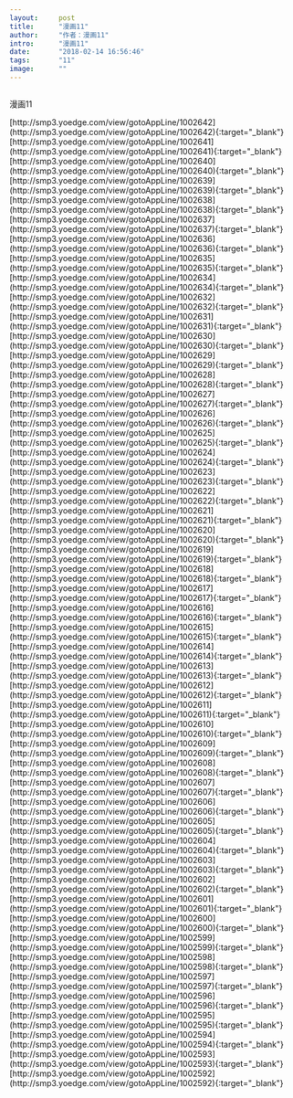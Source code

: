 ```yaml
---
layout:     post
title:      "漫画11"
author:     "作者：漫画11"
intro:      "漫画11"
date:       "2018-02-14 16:56:46"
tags:       "11"
image:      ""
---
```

<div style="text-align: center">
<p><img src=""/></p>
</div>
<p class="post-meta">
<span>漫画11</span>
</p>
[http://smp3.yoedge.com/view/gotoAppLine/1002642](http://smp3.yoedge.com/view/gotoAppLine/1002642){:target="_blank"}
[http://smp3.yoedge.com/view/gotoAppLine/1002641](http://smp3.yoedge.com/view/gotoAppLine/1002641){:target="_blank"}
[http://smp3.yoedge.com/view/gotoAppLine/1002640](http://smp3.yoedge.com/view/gotoAppLine/1002640){:target="_blank"}
[http://smp3.yoedge.com/view/gotoAppLine/1002639](http://smp3.yoedge.com/view/gotoAppLine/1002639){:target="_blank"}
[http://smp3.yoedge.com/view/gotoAppLine/1002638](http://smp3.yoedge.com/view/gotoAppLine/1002638){:target="_blank"}
[http://smp3.yoedge.com/view/gotoAppLine/1002637](http://smp3.yoedge.com/view/gotoAppLine/1002637){:target="_blank"}
[http://smp3.yoedge.com/view/gotoAppLine/1002636](http://smp3.yoedge.com/view/gotoAppLine/1002636){:target="_blank"}
[http://smp3.yoedge.com/view/gotoAppLine/1002635](http://smp3.yoedge.com/view/gotoAppLine/1002635){:target="_blank"}
[http://smp3.yoedge.com/view/gotoAppLine/1002634](http://smp3.yoedge.com/view/gotoAppLine/1002634){:target="_blank"}
[http://smp3.yoedge.com/view/gotoAppLine/1002632](http://smp3.yoedge.com/view/gotoAppLine/1002632){:target="_blank"}
[http://smp3.yoedge.com/view/gotoAppLine/1002631](http://smp3.yoedge.com/view/gotoAppLine/1002631){:target="_blank"}
[http://smp3.yoedge.com/view/gotoAppLine/1002630](http://smp3.yoedge.com/view/gotoAppLine/1002630){:target="_blank"}
[http://smp3.yoedge.com/view/gotoAppLine/1002629](http://smp3.yoedge.com/view/gotoAppLine/1002629){:target="_blank"}
[http://smp3.yoedge.com/view/gotoAppLine/1002628](http://smp3.yoedge.com/view/gotoAppLine/1002628){:target="_blank"}
[http://smp3.yoedge.com/view/gotoAppLine/1002627](http://smp3.yoedge.com/view/gotoAppLine/1002627){:target="_blank"}
[http://smp3.yoedge.com/view/gotoAppLine/1002626](http://smp3.yoedge.com/view/gotoAppLine/1002626){:target="_blank"}
[http://smp3.yoedge.com/view/gotoAppLine/1002625](http://smp3.yoedge.com/view/gotoAppLine/1002625){:target="_blank"}
[http://smp3.yoedge.com/view/gotoAppLine/1002624](http://smp3.yoedge.com/view/gotoAppLine/1002624){:target="_blank"}
[http://smp3.yoedge.com/view/gotoAppLine/1002623](http://smp3.yoedge.com/view/gotoAppLine/1002623){:target="_blank"}
[http://smp3.yoedge.com/view/gotoAppLine/1002622](http://smp3.yoedge.com/view/gotoAppLine/1002622){:target="_blank"}
[http://smp3.yoedge.com/view/gotoAppLine/1002621](http://smp3.yoedge.com/view/gotoAppLine/1002621){:target="_blank"}
[http://smp3.yoedge.com/view/gotoAppLine/1002620](http://smp3.yoedge.com/view/gotoAppLine/1002620){:target="_blank"}
[http://smp3.yoedge.com/view/gotoAppLine/1002619](http://smp3.yoedge.com/view/gotoAppLine/1002619){:target="_blank"}
[http://smp3.yoedge.com/view/gotoAppLine/1002618](http://smp3.yoedge.com/view/gotoAppLine/1002618){:target="_blank"}
[http://smp3.yoedge.com/view/gotoAppLine/1002617](http://smp3.yoedge.com/view/gotoAppLine/1002617){:target="_blank"}
[http://smp3.yoedge.com/view/gotoAppLine/1002616](http://smp3.yoedge.com/view/gotoAppLine/1002616){:target="_blank"}
[http://smp3.yoedge.com/view/gotoAppLine/1002615](http://smp3.yoedge.com/view/gotoAppLine/1002615){:target="_blank"}
[http://smp3.yoedge.com/view/gotoAppLine/1002614](http://smp3.yoedge.com/view/gotoAppLine/1002614){:target="_blank"}
[http://smp3.yoedge.com/view/gotoAppLine/1002613](http://smp3.yoedge.com/view/gotoAppLine/1002613){:target="_blank"}
[http://smp3.yoedge.com/view/gotoAppLine/1002612](http://smp3.yoedge.com/view/gotoAppLine/1002612){:target="_blank"}
[http://smp3.yoedge.com/view/gotoAppLine/1002611](http://smp3.yoedge.com/view/gotoAppLine/1002611){:target="_blank"}
[http://smp3.yoedge.com/view/gotoAppLine/1002610](http://smp3.yoedge.com/view/gotoAppLine/1002610){:target="_blank"}
[http://smp3.yoedge.com/view/gotoAppLine/1002609](http://smp3.yoedge.com/view/gotoAppLine/1002609){:target="_blank"}
[http://smp3.yoedge.com/view/gotoAppLine/1002608](http://smp3.yoedge.com/view/gotoAppLine/1002608){:target="_blank"}
[http://smp3.yoedge.com/view/gotoAppLine/1002607](http://smp3.yoedge.com/view/gotoAppLine/1002607){:target="_blank"}
[http://smp3.yoedge.com/view/gotoAppLine/1002606](http://smp3.yoedge.com/view/gotoAppLine/1002606){:target="_blank"}
[http://smp3.yoedge.com/view/gotoAppLine/1002605](http://smp3.yoedge.com/view/gotoAppLine/1002605){:target="_blank"}
[http://smp3.yoedge.com/view/gotoAppLine/1002604](http://smp3.yoedge.com/view/gotoAppLine/1002604){:target="_blank"}
[http://smp3.yoedge.com/view/gotoAppLine/1002603](http://smp3.yoedge.com/view/gotoAppLine/1002603){:target="_blank"}
[http://smp3.yoedge.com/view/gotoAppLine/1002602](http://smp3.yoedge.com/view/gotoAppLine/1002602){:target="_blank"}
[http://smp3.yoedge.com/view/gotoAppLine/1002601](http://smp3.yoedge.com/view/gotoAppLine/1002601){:target="_blank"}
[http://smp3.yoedge.com/view/gotoAppLine/1002600](http://smp3.yoedge.com/view/gotoAppLine/1002600){:target="_blank"}
[http://smp3.yoedge.com/view/gotoAppLine/1002599](http://smp3.yoedge.com/view/gotoAppLine/1002599){:target="_blank"}
[http://smp3.yoedge.com/view/gotoAppLine/1002598](http://smp3.yoedge.com/view/gotoAppLine/1002598){:target="_blank"}
[http://smp3.yoedge.com/view/gotoAppLine/1002597](http://smp3.yoedge.com/view/gotoAppLine/1002597){:target="_blank"}
[http://smp3.yoedge.com/view/gotoAppLine/1002596](http://smp3.yoedge.com/view/gotoAppLine/1002596){:target="_blank"}
[http://smp3.yoedge.com/view/gotoAppLine/1002595](http://smp3.yoedge.com/view/gotoAppLine/1002595){:target="_blank"}
[http://smp3.yoedge.com/view/gotoAppLine/1002594](http://smp3.yoedge.com/view/gotoAppLine/1002594){:target="_blank"}
[http://smp3.yoedge.com/view/gotoAppLine/1002593](http://smp3.yoedge.com/view/gotoAppLine/1002593){:target="_blank"}
[http://smp3.yoedge.com/view/gotoAppLine/1002592](http://smp3.yoedge.com/view/gotoAppLine/1002592){:target="_blank"}


